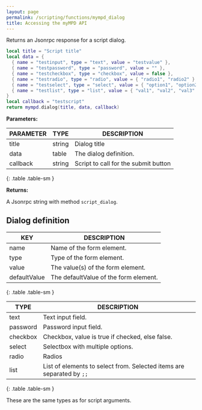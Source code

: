 ```yaml
---
layout: page
permalink: /scripting/functions/mympd_dialog
title: Accessing the myMPD API
---
```


Returns an Jsonrpc response for a script dialog.

```lua
local title = "Script title"
local data = {
  { name = "testinput", type = "text", value = "testvalue" },
  { name = "testpassword", type = "password", value = "" },
  { name = "testcheckbox", type = "checkbox", value = false },
  { name = "testradio", type = "radio", value = { "radio1", "radio2" }, defaultValue = "radio2" },
  { name = "testselect", type = "select", value = { "option1", "option2" }, defaultValue = "option1" },
  { name = "testlist", type = "list", value = { "val1", "val2", "val3" }, defaultValue = "" }
}
local callback = "testscript"
return mympd.dialog(title, data, callback)
```

**Parameters:**

| PARAMETER | TYPE | DESCRIPTION |
| --------- | ---- | ----------- |
| title | string | Dialog title |
| data | table | The dialog definition. |
| callback | string | Script to call for the submit button |
{: .table .table-sm }

**Returns:**

A Jsonrpc string with method `script_dialog`.

## Dialog definition

| KEY | DESCRIPTION |
| --- | ----------- |
| name | Name of the form element. |
| type | Type of the form element. |
| value | The value(s) of the form element. |
| defaultValue | The defaultValue of the form element. |
{: .table .table-sm }

| TYPE | DESCRIPTION |
| ---- | ----------- |
| text | Text input field. |
| password | Password input field. |
| checkbox | Checkbox, value is true if checked, else false. |
| select | Selectbox with multiple options. |
| radio | Radios |
| list | List of elements to select from. Selected items are separated by `;;` |
{: .table .table-sm }

These are the same types as for script arguments.
